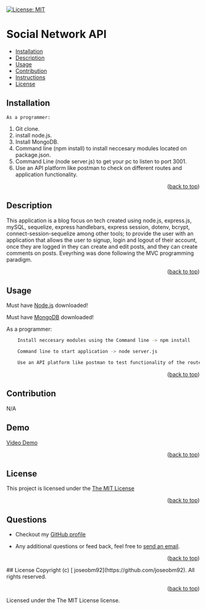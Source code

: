 <p id="readme-top"></p>

[![License: MIT](https://img.shields.io/badge/License-MIT-yellow.svg)](https://opensource.org/licenses/MIT)
  # Social Network API
  
 
  * [Installation](#installation)
  * [Description](#description)
  * [Usage](#usage)
  * [Contribution](#contribution)
  * [Instructions](#instructions)
  * [License](#license)
      
  ## Installation

    As a programmer:

  1. Git clone.
  2. install node.js.
  3. Install MongoDB.
  4. Command line (npm install) to install neccesary modules located on package.json.
  6. Command Line (node server.js) to get your pc to listen to port 3001.
  7. Use an API platform like postman to check on different routes and application functionality.

 <p align="right">(<a href="#readme-top">back to top</a>)</p>
    

  ## Description

  This application is a blog focus on tech created using node.js, express.js, mySQL, sequelize, express handlebars, express session, dotenv, bcrypt, connect-session-sequelize among other tools; to provide the user with an application that allows the user to signup, login and logout of their account, once they are logged in they can create and edit posts, and they can create comments on posts. Eveyrhing was done following the MVC programming paradigm.

   <p align="right">(<a href="#readme-top">back to top</a>)</p>

  ## Usage

  Must have [Node.js](https://nodejs.org/en/) downloaded!

Must have [MongoDB](https://www.mongodb.com/docs/manual/tutorial/install-mongodb-on-os-x/) downloaded! 


  As a programmer:
```sh 
    Install neccesary modules using the Command line -> npm install
``` 
```sh 
    Command line to start application -> node server.js
```
```sh 
    Use an API platform like postman to test functionality of the routes and models
```


 <p align="right">(<a href="#readme-top">back to top</a>)</p>

  ## Contribution

  N/A

  ## Demo

[Video Demo](https://drive.google.com/file/d/15vIQ75DaJ1NJFsekSqzaj24LvQrTYNXb/view?usp=sharing)

 <p align="right">(<a href="#readme-top">back to top</a>)</p>
 
  ## License
  This project is licensed under the [The MIT License](https://opensource.org/licenses/MIT)
   <p align="right">(<a href="#readme-top">back to top</a>)</p>
      
  ## Questions
  * Checkout my [GitHub profile](https://github.com/joseobm92)
  
  * Any additional questions or feed back, feel free to [send an email](mailto:joseobm92@gmail.com). 
   <p align="right">(<a href="#readme-top">back to top</a>)</p>
  ## License
  Copyright (c) [ joseobm92](https://github.com/joseobm92). All rights reserved.
   <p align="right">(<a href="#readme-top">back to top</a>)</p>
  
  Licensed under the The MIT License license.